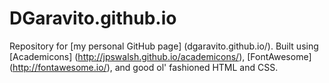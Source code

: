 # DGaravito.github.io
Repository for [my personal GitHub page] (dgaravito.github.io/).
Built using [Academicons] (http://jpswalsh.github.io/academicons/), [FontAwesome] (http://fontawesome.io/), and good ol' fashioned HTML and CSS.

